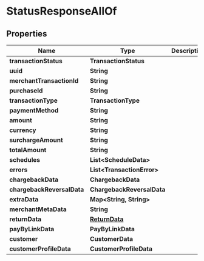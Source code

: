 

# StatusResponseAllOf


## Properties

| Name | Type | Description | Notes |
|------------ | ------------- | ------------- | -------------|
|**transactionStatus** | **TransactionStatus** |  |  [optional] |
|**uuid** | **String** |  |  [optional] |
|**merchantTransactionId** | **String** |  |  [optional] |
|**purchaseId** | **String** |  |  [optional] |
|**transactionType** | **TransactionType** |  |  [optional] |
|**paymentMethod** | **String** |  |  [optional] |
|**amount** | **String** |  |  [optional] |
|**currency** | **String** |  |  [optional] |
|**surchargeAmount** | **String** |  |  [optional] |
|**totalAmount** | **String** |  |  [optional] |
|**schedules** | **List&lt;ScheduleData&gt;** |  |  [optional] |
|**errors** | **List&lt;TransactionError&gt;** |  |  [optional] |
|**chargebackData** | **ChargebackData** |  |  [optional] |
|**chargebackReversalData** | **ChargebackReversalData** |  |  [optional] |
|**extraData** | **Map&lt;String, String&gt;** |  |  [optional] |
|**merchantMetaData** | **String** |  |  [optional] |
|**returnData** | [**ReturnData**](ReturnData.md) |  |  [optional] |
|**payByLinkData** | **PayByLinkData** |  |  [optional] |
|**customer** | **CustomerData** |  |  [optional] |
|**customerProfileData** | **CustomerProfileData** |  |  [optional] |



